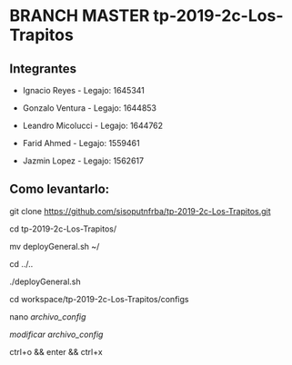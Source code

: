 # BRANCH MASTER tp-2019-2c-Los-Trapitos 

## Integrantes
- Ignacio Reyes -
Legajo: 1645341

- Gonzalo Ventura -
Legajo: 1644853

- Leandro Micolucci -
 Legajo: 1644762

- Farid Ahmed -
Legajo: 1559461

- Jazmin Lopez -
Legajo: 1562617


## Como levantarlo:

git clone https://github.com/sisoputnfrba/tp-2019-2c-Los-Trapitos.git

cd tp-2019-2c-Los-Trapitos/

mv deployGeneral.sh ~/

cd ../..

./deployGeneral.sh

cd workspace/tp-2019-2c-Los-Trapitos/configs

nano *archivo_config*

*modificar archivo_config*

ctrl+o && enter && ctrl+x

